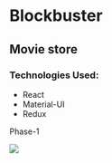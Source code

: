 # Blockbuster

## Movie store

<!-- ### <em>(Don't mind the repo name 🙃)</em> -->

### Technologies Used:

- React
- Material-UI
- Redux

Phase-1

![](https://github.com/Bash009/bookstore/blob/master/phase1.gif)
